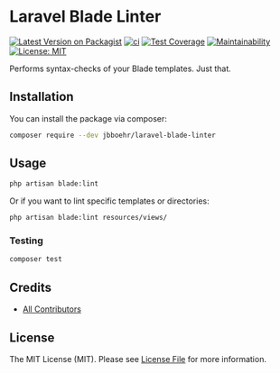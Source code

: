 # Laravel Blade Linter

[![Latest Version on Packagist](https://img.shields.io/packagist/v/jbboehr/laravel-blade-linter.svg?style=flat-square)](https://packagist.org/packages/jbboehr/laravel-blade-linter)
[![ci](https://github.com/jbboehr/laravel-blade-linter/actions/workflows/ci.yml/badge.svg)](https://github.com/jbboehr/laravel-blade-linter/actions/workflows/ci.yml)
[![Test Coverage](https://api.codeclimate.com/v1/badges/91da0bd0a4a06c57fc94/test_coverage)](https://codeclimate.com/github/jbboehr/laravel-blade-linter/test_coverage)
[![Maintainability](https://api.codeclimate.com/v1/badges/91da0bd0a4a06c57fc94/maintainability)](https://codeclimate.com/github/jbboehr/laravel-blade-linter/maintainability)
[![License: MIT](https://img.shields.io/badge/License-MIT-blue.svg)](LICENSE.md)

Performs syntax-checks of your Blade templates. Just that.

## Installation

You can install the package via composer:

```bash
composer require --dev jbboehr/laravel-blade-linter
```

## Usage

```bash
php artisan blade:lint
```

Or if you want to lint specific templates or directories:

```bash
php artisan blade:lint resources/views/
```

### Testing

``` bash
composer test
```

## Credits

- [All Contributors](./graphs/contributors)

## License

The MIT License (MIT). Please see [License File](LICENSE.md) for more information.
